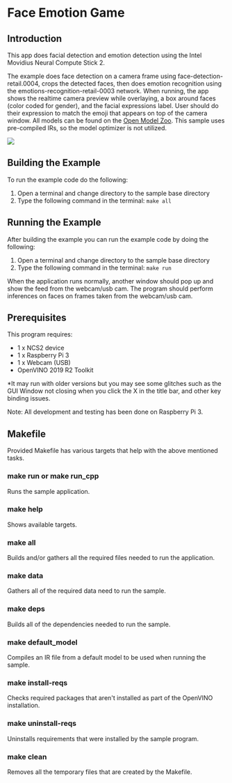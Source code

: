 # Face Emotion Game
## Introduction
This app does facial detection and emotion detection using the Intel Movidius Neural Compute Stick 2. 

The example does face detection on a camera frame using face-detection-retail.0004, crops the detected faces, then does emotion recognition using the emotions-recognition-retail-0003 network. When running, the app shows the realtime camera preview while overlaying, a box around faces (color coded for gender), and the facial expressions label. User should do their expression to match the emoji that appears on top of the camera window. All models can be found on the [Open Model Zoo](https://github.com/opencv/open_model_zoo). This sample uses pre-compiled IRs, so the model optimizer is not utilized.

![](src\images\face_emotion_game.png)


## Building the Example

To run the example code do the following:
1. Open a terminal and change directory to the sample base directory
2. Type the following command in the terminal: ```make all```

## Running the Example

After building the example you can run the example code by doing the following:
1. Open a terminal and change directory to the sample base directory
2. Type the following command in the terminal: ```make run``` 

When the application runs normally, another window should pop up and show the feed from the webcam/usb cam. The program should perform inferences on faces on frames taken from the webcam/usb cam.

## Prerequisites
This program requires:
- 1 x NCS2 device
- 1 x Raspberry Pi 3
- 1 x Webcam (USB)
- OpenVINO 2019 R2 Toolkit

*It may run with older versions but you may see some glitches such as the GUI Window not closing when you click the X in the title bar, and other key binding issues.

Note: All development and testing has been done on Raspberry Pi 3.

## Makefile
Provided Makefile has various targets that help with the above mentioned tasks.

### make run or make run_cpp
Runs the sample application.

### make help
Shows available targets.

### make all
Builds and/or gathers all the required files needed to run the application.

### make data
Gathers all of the required data need to run the sample.

### make deps
Builds all of the dependencies needed to run the sample.

### make default_model
Compiles an IR file from a default model to be used when running the sample.

### make install-reqs
Checks required packages that aren't installed as part of the OpenVINO installation. 

### make uninstall-reqs
Uninstalls requirements that were installed by the sample program.
 
### make clean
Removes all the temporary files that are created by the Makefile.

